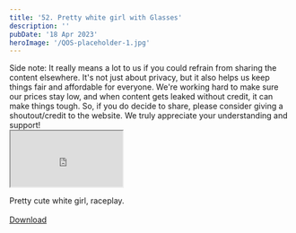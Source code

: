 ```yaml
---
title: '52. Pretty white girl with Glasses'
description: ''
pubDate: '18 Apr 2023'
heroImage: '/QOS-placeholder-1.jpg'
---
```

<div class="video_paragraph_header"> Side note: It really means a lot to us if you could refrain from sharing the content elsewhere. It's not just about privacy, but it also helps us keep things fair and affordable for everyone. We're working hard to make sure our prices stay low, and when content gets leaked without credit, it can make things tough. So, if you do decide to share, please consider giving a shoutout/credit to the website. We truly appreciate your understanding and support!</div>

<iframe src="https://drive.google.com/file/d/1uZUbZe8kE57JakuxsiJcE_zAOGvIof4H/preview" width="200" height="100" allow="autoplay" allowfullscreen="allowfullscreen"></iframe>

Pretty cute white girl, raceplay.
<br>
<br>
<a class="read_more" href="https://drive.google.com/file/d/1uZUbZe8kE57JakuxsiJcE_zAOGvIof4H/view?usp=sharing">Download</a>